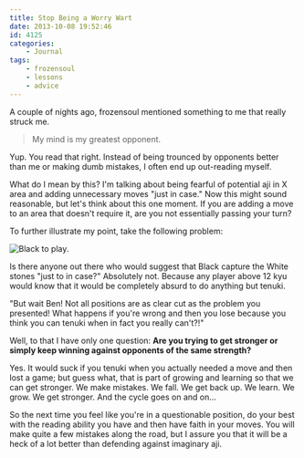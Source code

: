 ```yaml
---
title: Stop Being a Worry Wart
date: 2013-10-08 19:52:46
id: 4125
categories:
	- Journal
tags:
	- frozensoul
	- lessons
	- advice
---
```


A couple of nights ago, frozensoul mentioned something to me that really struck me.

> My mind is my greatest opponent.

Yup. You read that right. Instead of being trounced by opponents better than me or making dumb mistakes, I often end up out-reading myself.

What do I mean by this? I'm talking about being fearful of potential aji in X area and adding unnecessary moves "just in case." Now this might sound reasonable, but let's think about this one moment. If you are adding a move to an area that doesn't require it, are you not essentially passing your turn?

To further illustrate my point, take the following problem:

![Black to play.](/images/2013/10/deadgroup.png)

Is there anyone out there who would suggest that Black capture the White stones "just to in case?" Absolutely not. Because any player above 12 kyu would know that it would be completely absurd to do anything but tenuki.

"But wait Ben! Not all positions are as clear cut as the problem you presented! What happens if you're wrong and then you lose because you think you can tenuki when in fact you really can't?!"

Well, to that I have only one question: **Are you trying to get stronger or simply keep winning against opponents of the same strength?**

Yes. It would suck if you tenuki when you actually needed a move and then lost a game; but guess what, that is part of growing and learning so that we can get stronger. We make mistakes. We fall. We get back up. We learn. We grow. We get stronger. And the cycle goes on and on...

So the next time you feel like you're in a questionable position, do your best with the reading ability you have and then have faith in your moves. You will make quite a few mistakes along the road, but I assure you that it will be a heck of a lot better than defending against imaginary aji.
